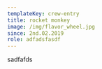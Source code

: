 ```yaml
---
templateKey: crew-entry
title: rocket monkey
image: /img/flavor_wheel.jpg
since: 2nd.02.2019
role: adfadsfasdf
---
```

sadfafds
